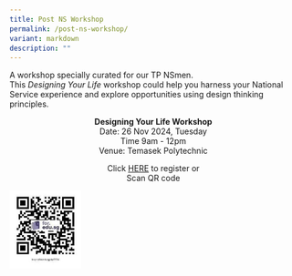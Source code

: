 ```yaml
---
title: Post NS Workshop
permalink: /post-ns-workshop/
variant: markdown
description: ""
---
```

<p>A workshop specially curated for our TP NSmen.
<br>This <em>Designing Your Life</em> workshop could help you harness your National
Service experience and explore opportunities using design thinking principles.</p>
<p class="center-text"><strong>Designing Your Life Workshop</strong>
<br>Date: 26 Nov 2024, Tuesday
<br>Time 9am - 12pm
<br>Venue: Temasek Polytechnic</p>
<p class="center-text">Click <a href="https://form.gov.sg/66a3104840b15fac84cc9134" rel="noopener noreferrer nofollow" target="_blank"><u>HERE</u></a> to
register or
<br>Scan QR code</p>
<div class="isomer-image-wrapper">
<img style="width: 25%;" height="auto" width="100%" alt="" src="/images/2024/post_ns_workshopp_QR.jpg">
</div>

<style>
	.center-text {
	text-align:center;
	}
	.col.is-8.is-offset-2.print-content{
	width:75%;
	}
.col.is-1.has-float-btns.is-position-relative.is-hidden-touch
	{
	display:none;
	}
	</style>